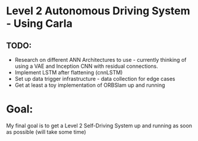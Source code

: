 # Level 2 Autonomous Driving System - Using Carla #

## TODO: ##
- Research on different ANN Architectures to use - currently thinking of using a VAE and Inception CNN with 
residual connections.
- Implement LSTM after flattening (cnnLSTM)
- Set up data trigger infrastructure - data collection for edge cases
- Get at least a toy implementation of ORBSlam up and running

# Goal:
My final goal is to get a Level 2 Self-Driving System up and running as soon as possible (will take some time)
